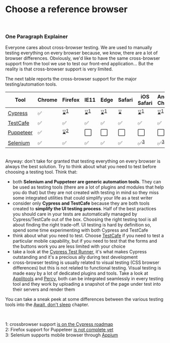 # Choose a reference browser

<br/>

### One Paragraph Explainer

Everyone cares about cross-browser testing. We are used to manually testing everything on every browser because, we know, there are a lot of browser differences. Obviously, we'd like to have the same cross-browser support from the tool we use to test our front-end application... But the reality is that cross-browser support is very limited.

The next table reports the cross-browser support for the major testing/automation tools.

| Tool       | Chrome | Firefox | IE11 | Edge | Safari | iOS Safari | Android Chrome |
|------------|--------|---------|------|------|--------|------------|----------------|
| [Cypress](https://www.cypress.io)    | ✅     | ⌛<sup>[1](#footnote1)</sup>     | ⌛️<sup>[1](#footnote1)</sup>   | ⌛️<sup>[1](#footnote1)</sup>   | ⌛     | ⌛️<sup>[1](#footnote1)</sup>        | ⌛️<sup>[1](#footnote1)</sup>             |
| [TestCafe](https://testcafe.devexpress.com)   | ✅     | ✅️     | ✅   | ✅   | ✅     | ✅️        | ✅️             |
| [Puppeteer](https://pptr.dev)  | ✅     | ⌛<sup>[2](#footnote2)</sup>     | ⬜️   | ⬜️   | ⬜     | ⬜️        | ⬜️             |
| [Selenium](https://www.seleniumhq.org)   | ✅     | ✅     | ✅   | ✅   | ✅     | ✅️<sup>[3](#footnote3)</sup>        | ✅<sup>[3](#footnote3)</sup>             |

<br />
Anyway: don't take for granted that testing everything on every browser is always the best solution. Try to think about what you need to test before choosing a testing tool. Think that:

- both **Selenium and Puppeteer are generic automation tools**. They can be used as testing tools (there are a lot of plugins and modules that help you do that) but they are not created with testing in mind so they miss some integrated utilities that could simplify your life as a test writer
- consider only **Cypress and TestCafe** because they are both tools created to **simplify the UI testing process**. Half of the best practices you should care in your tests are automatically managed by Cypress/TestCafe out of the box. Choosing the right testing tool is all about finding the right trade-off. UI testing is hard by definition so, spend some time experimenting with both Cypress and TestCafe
- think about what you need to test. Choose [TestCafe](https://testcafe.devexpress.com) if you need to test a particular mobile capability, but if you need to test that the forms and the buttons work you are less limited with your choice
- take a look at the [Cypress Test Runner](https://docs.cypress.io/guides/core-concepts/test-runner.html#Command-Log), it's what makes Cypress outstanding and it's a precious ally during test development
- cross-browser testing is usually related to visual testing (CSS browser differences) but this is not related to functional testing. Visual testing is made easy by a lot of dedicated plugins and tools. Take a look at [Applitools](https://applitools.com) and [Percy](https://percy.io), both can be integrated seamlessly in every testing tool and they work by uploading a snapshot of the page under test into their servers and render them

You can take a sneak peek at some differences between the various testing tools into the [Await, don't sleep](/sections/generic-best-practices/await-dont-sleep.md) chapter.

<br />

<a name="footnote1">1</a>: crossbrowser support [is on the Cypress roadmap](https://github.com/cypress-io/cypress/issues/310)
<br />
<a name="footnote2">2</a>: Firefox support for Puppeteer [is not complete yet](https://aslushnikov.github.io/ispuppeteerfirefoxready/)
<br />
<a name="footnote3">3</a>: Selenium supports mobile browser through [Appium](http://appium.io/docs/en/writing-running-appium/web/mobile-web/)
